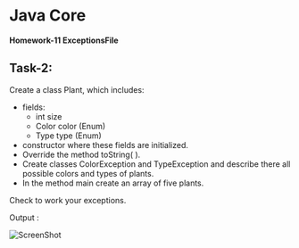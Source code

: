 # Java Core

**Homework-11 ExceptionsFile**

## Task-2:

Create a class Plant, which includes:
- fields:
  - int size 
  - Color color (Enum)
  - Type type (Enum)
- constructor where these fields are initialized.
- Override the method toString( ). 
- Create classes ColorException and TypeException and describe there all possible colors and types of plants. 
- In the method main create an array of five plants. 

Check to work your exceptions.

Output :

![ScreenShot](hw11-p1-output.png)